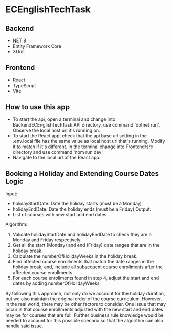 # ECEnglishTechTask

## Backend
- NET 8
- Entity Framework Core
- XUnit

## Frontend
- React
- TypeScript
- Vite

## How to use this app
- To start the api, open a terminal and change into BackendECEnglishTechTask.API directory, use command 'dotnet run'. Observe the local host url it's running on.
- To start the React app, check that the api base url setting in the .env.local file has the same value as local host url that's running. Modify it to match if it's different. In the terminal change into Frontend/src directory and use command 'npm run dev'. 
- Navigate to the local url of the React app.

## Booking a Holiday and Extending Course Dates Logic
Input:
- holidayStartDate: Date the holiday starts (must be a Monday)
- holidayEndDate: Date the holiday ends (must be a Friday)
Output:
- List of courses with new start and end dates 

Algorithm:
1. Validate holidayStartDate and holidayEndDate to check they are a Monday and Friday respectively.
2. Get all the start (Monday) and end (Friday) date ranges that are in the holiday break.
3. Calculate the numberOfHolidayWeeks in the holiday break.
4. Find affected course enrollments that match the date ranges in the holiday break, and, include all subsequent course enrollments after the affected course enrollments 
5. For each course enrollments found in step 4, adjust the start and end dates by adding numberOfHolidayWeeks

By following this approach, not only do we account for the holiday duration, but we also maintain the original order of the course curriculum. However, in the real world, there may be other factors to consider. 
One issue that may occur is that course enrollments adjusted with the new start and end dates may be for courses that are full. Further business rule knowledge would be needed to account for this possible scenario so that the algorithm can also handle said issue.
